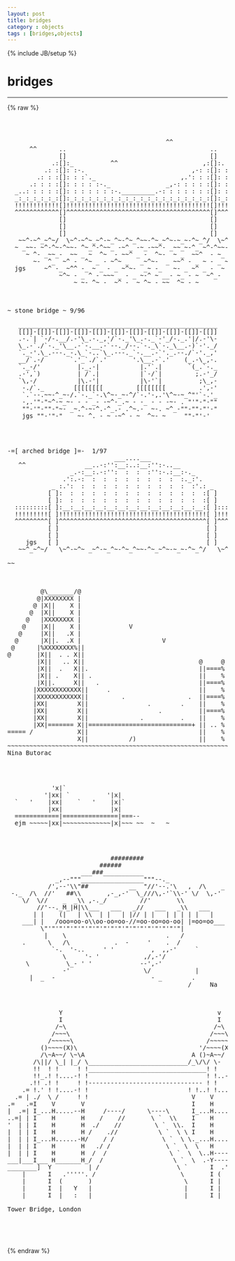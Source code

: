```yaml
---
layout: post
title: bridges
category : objects
tags : [bridges,objects]
---
```

{% include JB/setup %}
# bridges
---
{% raw %}
<pre>



                                           ^^
      ^^      ..                                       ..
              []                                       []
            .:[]:_          ^^                       ,:[]:.
          .: :[]: :-.                             ,-: :[]: :.
        .: : :[]: : :`._                       ,.&#039;: : :[]: : :.
      .: : : :[]: : : : :-._               _,-: : : : :[]: : : :.
  _..: : : : :[]: : : : : : :-._________.-: : : : : : :[]: : : : :-._
  _:_:_:_:_:_:[]:_:_:_:_:_:_:_:_:_:_:_:_:_:_:_:_:_:_:_:[]:_:_:_:_:_:_
  !!!!!!!!!!!![]!!!!!!!!!!!!!!!!!!!!!!!!!!!!!!!!!!!!!!![]!!!!!!!!!!!!!
  ^^^^^^^^^^^^[]^^^^^^^^^^^^^^^^^^^^^^^^^^^^^^^^^^^^^^^[]^^^^^^^^^^^^^
              []                                       []
              []                                       []
              []                                       []
   ~~^-~^_~^~/  \~^-~^~_~^-~_^~-^~_^~~-^~_~^~-~_~-^~_^/  \~^-~_~^-~~- 
  ~ _~~- ~^-^~-^~~- ^~_^-^~~_ -~^_ -~_-~~^- _~~_~-^_ ~^-^~~-_^-~ ~^
     ~ ^- _~~_-  ~~ _ ~  ^~  - ~~^ _ -  ^~-  ~ _  ~~^  - ~_   - ~^_~
       ~-  ^_  ~^ -  ^~ _ - ~^~ _   _~^~-  _ ~~^ - _ ~ - _ ~~^ -
  jgs     ~^ -_ ~^^ -_ ~ _ - _ ~^~-  _~ -_   ~- _ ~^ _ -  ~ ^-
              ~^~ - _ ^ - ~~~ _ - _ ~-^ ~ __- ~_ - ~  ~^_-
                  ~ ~- ^~ -  ~^ -  ~ ^~ - ~~  ^~ - ~



~ stone bridge ~ 9/96

   ______________________________________________________
   [[]]-[[]]-[[]]-[[]]-[[]]-[[]]-[[]]-[[]]-[[]]-[[]]-[[]]
   .-.`| `-/-.__/.-&#039;\_.-._,&#039;/`-._&#039;\_.-._`-&#039;_/-._.&#039;|/.-&#039;\-
   \_.-`./`-._&#039;\__.-`-.__.-`--._/--.`-._\`-._\__.-)`-&#039;._/
   `._-&#039;.\_.---._-.\_`-..`\_.---._`-.__.-`&#039;._.--./`-&#039;._,&#039;
   __/`.-/       `.&#039;_`./`.&#039;       &#039;.\__.-`.&#039;    (_.-\_,-.
   `._-/&#039;          |._.-|           |.&#039;`.|       `(_.`-._
   .-&#039;,`)          | /`.|           |`-/`|         ;.-&#039;_/
   `\,-/           |\.-&#039;|           |\-&#039;`|          ;\_,-
    -./`._        [[[[[[[[         [[[[[[[[         .&#039;,-&#039;
    `.`--.~~-^_~-/.`-._`-.\^~-_~-^/`-.&#039;-,.&#039;\^~-~_^&quot;&#039;`-.&#039;_
    -,.&#039;&quot;-&quot;~^-~_~- - - _- -~^-_.~ - -_ - - -~- . &quot;&#039;&quot;-&quot;-&quot;&quot;
    &quot;&quot;-&#039;&quot;-&quot;&quot;-&quot;~- _~.^-~-^.-^_.- .^~.-  ~-. ~^_-&quot;&quot;-&quot;&quot;-&quot;&#039;-&quot;
    jgs &quot;&quot;-&#039;&quot;-&quot;    ~- ^. - ~ -~^ - ~  ^~- ~     &quot;&quot;-&quot;&#039;-&#039;




-=[ arched bridge ]=-  1/97
                             ___....___
   ^^                __..-:&#039;&#039;:__:..:__:&#039;&#039;:-..__
                 _.-:__:.-:&#039;&#039;:  :  :  :&#039;&#039;:-.:__:-._
               .&#039;:.-:  :  :  :  :  :  :  :  :  :._:&#039;.
            _ :.&#039;:  :  :  :  :  :  :  :  :  :  :  :&#039;.: _
           [ ]:  :  :  :  :  :  :  :  :  :  :  :  :  :[ ]
           [ ]:  :  :  :  :  :  :  :  :  :  :  :  :  :[ ]
  :::::::::[ ]:__:__:__:__:__:__:__:__:__:__:__:__:__:[ ]:::::::::::
  !!!!!!!!![ ]!!!!!!!!!!!!!!!!!!!!!!!!!!!!!!!!!!!!!!!![ ]!!!!!!!!!!!
  ^^^^^^^^^[ ]^^^^^^^^^^^^^^^^^^^^^^^^^^^^^^^^^^^^^^^^[ ]^^^^^^^^^^^
           [ ]                                        [ ]
           [ ]                                        [ ]
     jgs   [ ]                                        [ ]
   ~~^_~^~/   \~^-~^~ _~^-~_^~-^~_^~~-^~_~^~-~_~-^~_^/   \~^ ~~_ ^

~~



         @\_______/@
        @|XXXXXXXX |
       @ |X||    X |
      @  |X||    X |
     @   |XXXXXXXX |
    @    |X||    X |             V
   @     |X||   .X |
  @      |X||.  .X |                      V
 @      |%XXXXXXXX%||
@       |X||  . . X||
        |X||   .. X||                               @     @
        |X||  .   X||.                              ||====%
        |X|| .    X|| .                             ||    %
        |X||.     X||   .                           ||====%
       |XXXXXXXXXXXX||     .                        ||    %
       |XXXXXXXXXXXX||         .                 .  ||====% .
       |XX|        X||                .        .    ||    %  .
       |XX|        X||                   .          ||====%   .
       |XX|        X||              .          .    ||    %     .
       |XX|======= X||============================+ || .. %  ........
===== /            X||                              ||    %
                   X||           /)                 ||    %
~~~~~~~~~~~~~~~~~~~~~~~~~~~~~~~~~~~~~~~~~~~~~~~~~~~~~~~~~~~~~~~~~~~~~~~~
Nina Butorac




            &#039;x|`
          &#039;|xx| `          &#039;|x|
  `   &#039;    |xx|    `   &#039;    |x|`
           |xx|             |x|
  ============|===============|===--
  ejm ~~~~~|xx|~~~~~~~~~~~~~|x|~~~ ~~  ~   ~




                            #########                      
                         ######                            
                    ___###___________                      
             _,--&quot;&quot;&quot;_________________&quot;&quot;&quot;--._               
           /&#039;,--&#039;\\&quot;##           __  &quot;//&#039;--.&#039;\   ,  /\    _
 -._  /\  //&#039;   ##\\       ,-_,-&#039;  \_///\,-&#039;`\\-&#039; \/  \,-&#039; 
    \/  \//    _  _\\ ,-._/         //&#039;       \\           
        //&#039;--._M_|H|\\___   ___   _//   ___   _\\   ___    
       | |    (|   | \\  | |   | |// | |   | | | | |   |   
    ___| |   /ooo=oo-o\\oo-oo=oo-//=oo-oo=oo-oo| |=oo=oo___
         \&quot;&#039;&quot;&#039;&quot;&#039;&quot;&#039;&quot;&#039;&quot;&#039;&quot;&#039;&quot;&#039;&quot;&#039;&quot;&#039;&quot;&#039;&quot;&#039;&quot;&#039;&quot;&#039;&quot;&#039;&quot;&#039;&quot;&#039;&quot;&#039;&quot;|           
          |    \                           .   /           
    .      \   /\            .  -     &#039;    .  /            
            `-.  &#039;-..     &#039; &#039;          ,  ,,-&#039;     `       
               \     &#039;- &#039;            ,/,-&#039;/                
     \          \_- &#039; &#039;             --&#039;,-&#039;                 
               -&#039;                    \/            |       
      |  _  -                          - _        .       
                                                 /     Na    



              Y                                          v
              I                                          I
             /~\                                        /~\
            /~~~\                                      /~~~\
           /~~~~~\                                    /~~~~~\
         ()~~~~(X)\                                 &#039;/~~~~(X)\ A
         /\~A~~/ \~\A                             A ()~A~~/ \_/ \
       /\||/ \_| |_/ \___________________________/_\/\/ \-    ! !
       !!  ! !     ! !________________________________! !     ! !
       !!_.! !....-! !                                ! !..-&#039;&#039;! ! =.
      .!! .! !     ! !------------------------------- ! !     ! ! |=.
    .= !.&#039; ! !....-! !                           ! !..! !...-&#039; V=.| =.
  .= | ./  \ /     ! !                            V    V       H =.  =..
.=   .=I    V       V                             I    H       H  |=.  |=.
|  .=| I_...H.....--H     /----/      \----\      I_...H....-&#039;&#039;H  | |=.| |
..=| | I    H       H    /    //       \ `  \\    I    H       H  | |  =.
&#039;  | | I    H       H  ./    //         \ `  \\.  I    H       H  | |  | &#039;
|  | | I    H       H /    .//           \ `  \ \ I    H       H  | |  | |
|  | | I_...H......-H/    / /             \ `  \ \._...H.....-&#039;H  | |  | |
|  | | I    H       H   ./ /               \ `  \  \   H       H    |    |
|  | | I    H       H  /  /                 \ `  \  \..H-------H---+------
___|___I___ H_______H_/  /                   \ `  \  .-Y-----------+------
________]  Y          | /                     \ `      I  .&#039;&#039;&#039;&#039;&#039;.  |
    |      I   .&#039;&#039;&#039;&#039;&#039;. /                       \       I (       ) |
    |      I  (       )                         \      I |   Y   | |
    |      I  |   Y   |                         |      I |   :   | |
    |      I  |   :   |                         |      I |   :   | |Meph.

Tower Bridge, London



 </pre>
{% endraw %}
